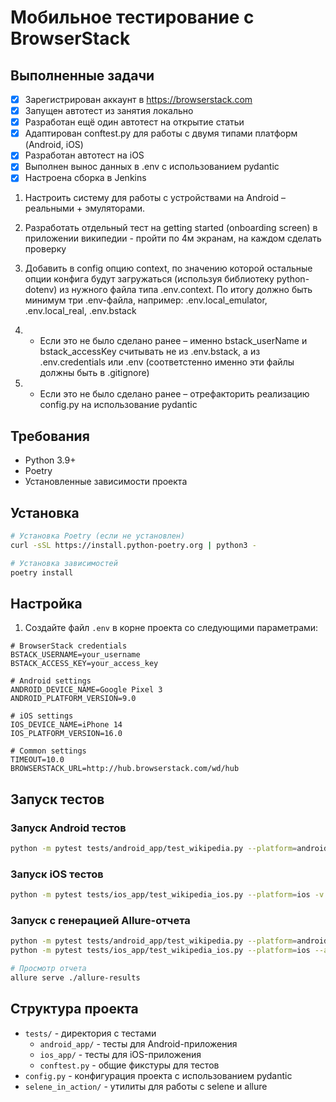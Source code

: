 # Мобильное тестирование с BrowserStack

## Выполненные задачи

- [x] Зарегистрирован аккаунт в https://browserstack.com
- [x] Запущен автотест из занятия локально
- [x] Разработан ещё один автотест на открытие статьи
- [x] Адаптирован conftest.py для работы с двумя типами платформ (Android, iOS)
- [x] Разработан автотест на iOS
- [x] Выполнен вынос данных в .env с использованием pydantic
- [x] Настроена сборка в Jenkins

1. Настроить систему для работы с устройствами на Android – реальными + эмуляторами.

2. Разработать отдельный тест на getting started (onboarding screen) в приложении википедии - пройти по 4м экранам, на каждом сделать проверку

3. Добавить в config опцию context, по значению которой остальные опции конфига будут загружаться (используя библиотеку python-dotenv) из нужного файла типа .env.context. По итогу должно быть минимум три .env-файла, например: .env.local_emulator, .env.local_real, .env.bstack

4. * Если это не было сделано ранее – именно bstack_userName и bstack_accessKey считывать не из .env.bstack, а из .env.credentials или .env (соответстенно именно эти файлы должны быть в .gitignore)

5. * Если это не было сделано ранее – отрефакторить реализацию config.py на использование pydantic


## Требования

- Python 3.9+
- Poetry
- Установленные зависимости проекта

## Установка

```bash
# Установка Poetry (если не установлен)
curl -sSL https://install.python-poetry.org | python3 -

# Установка зависимостей
poetry install
```

## Настройка

1. Создайте файл `.env` в корне проекта со следующими параметрами:

```
# BrowserStack credentials
BSTACK_USERNAME=your_username
BSTACK_ACCESS_KEY=your_access_key

# Android settings
ANDROID_DEVICE_NAME=Google Pixel 3
ANDROID_PLATFORM_VERSION=9.0

# iOS settings
IOS_DEVICE_NAME=iPhone 14
IOS_PLATFORM_VERSION=16.0

# Common settings
TIMEOUT=10.0
BROWSERSTACK_URL=http://hub.browserstack.com/wd/hub
```

## Запуск тестов

### Запуск Android тестов

```bash
python -m pytest tests/android_app/test_wikipedia.py --platform=android -v
```

### Запуск iOS тестов

```bash
python -m pytest tests/ios_app/test_wikipedia_ios.py --platform=ios -v
```

### Запуск с генерацией Allure-отчета

```bash
python -m pytest tests/android_app/test_wikipedia.py --platform=android --alluredir=./allure-results
python -m pytest tests/ios_app/test_wikipedia_ios.py --platform=ios --alluredir=./allure-results

# Просмотр отчета
allure serve ./allure-results
```

## Структура проекта

- `tests/` - директория с тестами
  - `android_app/` - тесты для Android-приложения
  - `ios_app/` - тесты для iOS-приложения
  - `conftest.py` - общие фикстуры для тестов
- `config.py` - конфигурация проекта с использованием pydantic
- `selene_in_action/` - утилиты для работы с selene и allure